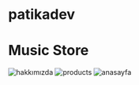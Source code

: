 # patikadev
# Music Store
![hakkımızda](https://user-images.githubusercontent.com/69090467/184511616-ed2d1359-cfd0-48f4-8d08-0cadf357bb7e.png)
![products](https://user-images.githubusercontent.com/69090467/184511628-fbbe956c-2482-49a9-818e-6b594aaa1b25.png)
![anasayfa](https://user-images.githubusercontent.com/69090467/184511635-3bfebac0-5b58-4bc5-8115-c5abdc5ef1e9.png)
